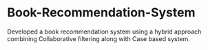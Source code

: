 # Book-Recommendation-System
Developed a book recommendation system using a hybrid approach combining Collaborative filtering along with Case based system.

